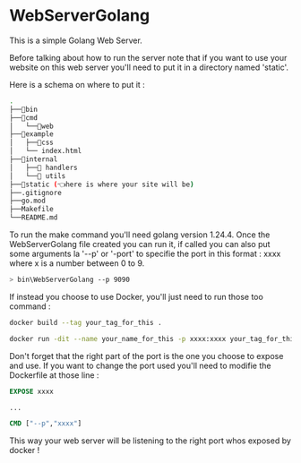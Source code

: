 # WebServerGolang
This is a simple Golang Web Server.

Before talking about how to run the server note that if you want to use your website on this web server you'll need to put it in a directory named 'static'.

Here is a schema on where to put it :

``` bash
.
├──📂bin
├──📂cmd
│   └──📁web
├──📂example
│   ├──📁css
│   └── index.html
├──📂internal
│   ├──📁 handlers
│   └──📁 utils
├──📁static (👈here is where your site will be)
├──.gitignore
├──go.mod
├──Makefile
└──README.md
```

To run the make command you'll need golang version 1.24.4. 
Once the WebServerGolang file created you can run it, if called you can also put some arguments la '--p' or '-port' to specifie the port in this format : xxxx where x is a number between 0 to 9.
``` bash
> bin\WebServerGolang --p 9090
```

If instead you choose to use Docker, you'll just need to run those too command :

``` bash
docker build --tag your_tag_for_this .

docker run -dit --name your_name_for_this -p xxxx:xxxx your_tag_for_this
```

Don't forget that the right part of the port is the one you choose to expose and use. If you want to change the port used you'll need to modifie the Dockerfile at those line :

``` Dockerfile
EXPOSE xxxx

...

CMD ["--p","xxxx"]
```

This way your web server will be listening to the right port whos exposed by docker !